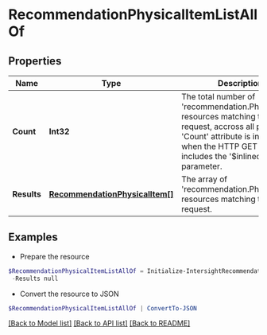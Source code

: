 # RecommendationPhysicalItemListAllOf
## Properties

Name | Type | Description | Notes
------------ | ------------- | ------------- | -------------
**Count** | **Int32** | The total number of &#39;recommendation.PhysicalItem&#39; resources matching the request, accross all pages. The &#39;Count&#39; attribute is included when the HTTP GET request includes the &#39;$inlinecount&#39; parameter. | [optional] 
**Results** | [**RecommendationPhysicalItem[]**](RecommendationPhysicalItem.md) | The array of &#39;recommendation.PhysicalItem&#39; resources matching the request. | [optional] 

## Examples

- Prepare the resource
```powershell
$RecommendationPhysicalItemListAllOf = Initialize-IntersightRecommendationPhysicalItemListAllOf  -Count null `
 -Results null
```

- Convert the resource to JSON
```powershell
$RecommendationPhysicalItemListAllOf | ConvertTo-JSON
```

[[Back to Model list]](../README.md#documentation-for-models) [[Back to API list]](../README.md#documentation-for-api-endpoints) [[Back to README]](../README.md)

